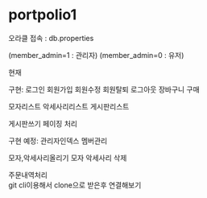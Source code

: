 # portpolio1

오라클 접속 : db.properties

(member_admin=1 : 관리자)
(member_admin=0 : 유저)

현재

구현:
로그인
회원가입
회원수정
회원탈퇴
로그아웃
장바구니
구매

모자리스트 
악세사리리스트
게시판리스트

게시판쓰기 
페이징 처리

구현 예정:
관리자인덱스
멤버관리

모자,악세사리올리기
모자 악세사리 삭제

주문내역처리
<br>
git cli이용해서 clone으로 받은후 연결해보기

